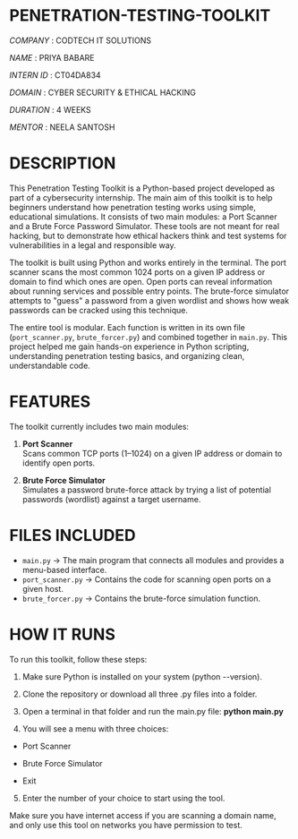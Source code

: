 # PENETRATION-TESTING-TOOLKIT

*COMPANY* : CODTECH IT SOLUTIONS

*NAME* : PRIYA BABARE

*INTERN ID* : CT04DA834 

*DOMAIN* : CYBER  SECURITY & ETHICAL  HACKING

*DURATION* : 4 WEEKS

*MENTOR* : NEELA SANTOSH

# DESCRIPTION

This Penetration Testing Toolkit is a Python-based project developed as part of a cybersecurity internship. The main aim of this toolkit is to help beginners understand how penetration testing works using simple, educational simulations. It consists of two main modules: a Port Scanner and a Brute Force Password Simulator. These tools are not meant for real hacking, but to demonstrate how ethical hackers think and test systems for vulnerabilities in a legal and responsible way.

The toolkit is built using Python and works entirely in the terminal. The port scanner scans the most common 1024 ports on a given IP address or domain to find which ones are open. Open ports can reveal information about running services and possible entry points. The brute-force simulator attempts to "guess" a password from a given wordlist and shows how weak passwords can be cracked using this technique.

The entire tool is modular. Each function is written in its own file (`port_scanner.py`, `brute_forcer.py`) and combined together in `main.py`. This project helped me gain hands-on experience in Python scripting, understanding penetration testing basics, and organizing clean, understandable code.

# FEATURES

The toolkit currently includes two main modules:

1. **Port Scanner**  
   Scans common TCP ports (1–1024) on a given IP address or domain to identify open ports.

2. **Brute Force Simulator**  
   Simulates a password brute-force attack by trying a list of potential passwords (wordlist) against a target username.

# FILES INCLUDED

- `main.py` → The main program that connects all modules and provides a menu-based interface.
- `port_scanner.py` → Contains the code for scanning open ports on a given host.
- `brute_forcer.py` → Contains the brute-force simulation function.

# HOW IT RUNS

To run this toolkit, follow these steps:

1. Make sure Python is installed on your system (python --version).

2. Clone the repository or download all three .py files into a folder.

3. Open a terminal in that folder and run the main.py file: **python main.py**

4. You will see a menu with three choices:

  - Port Scanner

  - Brute Force Simulator

  - Exit

5. Enter the number of your choice to start using the tool.

 Make sure you have internet access if you are scanning a domain name, and only use this tool on networks you have permission to test.
  
